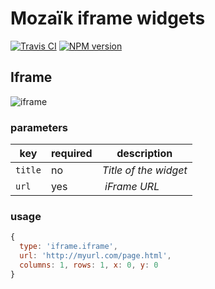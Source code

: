 # Mozaïk iframe widgets

[![Travis CI](https://img.shields.io/travis/tomav/mozaik-ext-iframe.svg?style=flat-square)](https://travis-ci.org/tomav/mozaik-ext-iframe)
[![NPM version](https://img.shields.io/npm/v/mozaik-ext-iframe.svg?style=flat-square)](https://www.npmjs.com/package/mozaik-ext-iframe)

## Iframe

![iframe](https://raw.githubusercontent.com/tomav/mozaik-ext-iframe/master/preview/iframe.iframe.png)

### parameters

key        | required | description
-----------|----------|----------------------------------------------------
`title`    | no       | *Title of the widget*
`url`      | yes      | *iFrame URL*

### usage

```javascript
{
  type: 'iframe.iframe',
  url: 'http://myurl.com/page.html',
  columns: 1, rows: 1, x: 0, y: 0
}
```
